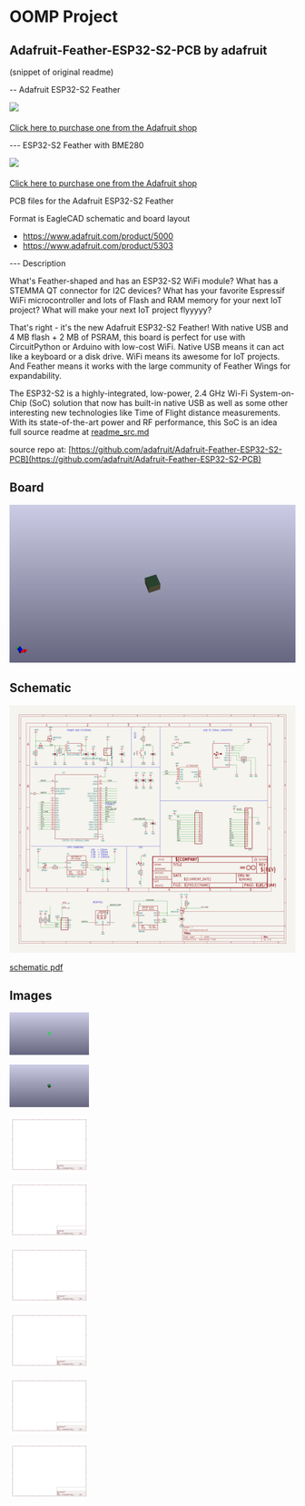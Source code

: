 # OOMP Project  
## Adafruit-Feather-ESP32-S2-PCB  by adafruit  
  
(snippet of original readme)  
  
-- Adafruit ESP32-S2 Feather  
  
<a href="http://www.adafruit.com/products/5000"><img src="assets/5000.jpg?raw=true" width="500px"><br/>  
Click here to purchase one from the Adafruit shop</a>  
  
--- ESP32-S2 Feather with BME280  
  
<a href="http://www.adafruit.com/products/5303"><img src="assets/5303.jpg?raw=true" width="500px"><br/>  
Click here to purchase one from the Adafruit shop</a>  
  
PCB files for the Adafruit ESP32-S2 Feather   
  
Format is EagleCAD schematic and board layout  
* https://www.adafruit.com/product/5000  
* https://www.adafruit.com/product/5303  
  
--- Description  
  
What's Feather-shaped and has an ESP32-S2 WiFi module? What has a STEMMA QT connector for I2C devices? What has your favorite Espressif WiFi microcontroller and lots of Flash and RAM memory for your next IoT project? What will make your next IoT project flyyyyy?  
  
That's right - it's the new Adafruit ESP32-S2 Feather! With native USB and 4 MB flash + 2 MB of PSRAM, this board is perfect for use with CircuitPython or Arduino with low-cost WiFi. Native USB means it can act like a keyboard or a disk drive. WiFi means its awesome for IoT projects. And Feather means it works with the large community of Feather Wings for expandability.  
  
The ESP32-S2 is a highly-integrated, low-power, 2.4 GHz Wi-Fi System-on-Chip (SoC) solution that now has built-in native USB as well as some other interesting new technologies like Time of Flight distance measurements. With its state-of-the-art power and RF performance, this SoC is an idea  
  full source readme at [readme_src.md](readme_src.md)  
  
source repo at: [https://github.com/adafruit/Adafruit-Feather-ESP32-S2-PCB](https://github.com/adafruit/Adafruit-Feather-ESP32-S2-PCB)  
## Board  
  
[![working_3d.png](working_3d_600.png)](working_3d.png)  
## Schematic  
  
[![working_schematic.png](working_schematic_600.png)](working_schematic.png)  
  
[schematic pdf](working_schematic.pdf)  
## Images  
  
[![working_3D_bottom.png](working_3D_bottom_140.png)](working_3D_bottom.png)  
  
[![working_3D_top.png](working_3D_top_140.png)](working_3D_top.png)  
  
[![working_assembly_page_01.png](working_assembly_page_01_140.png)](working_assembly_page_01.png)  
  
[![working_assembly_page_02.png](working_assembly_page_02_140.png)](working_assembly_page_02.png)  
  
[![working_assembly_page_03.png](working_assembly_page_03_140.png)](working_assembly_page_03.png)  
  
[![working_assembly_page_04.png](working_assembly_page_04_140.png)](working_assembly_page_04.png)  
  
[![working_assembly_page_05.png](working_assembly_page_05_140.png)](working_assembly_page_05.png)  
  
[![working_assembly_page_06.png](working_assembly_page_06_140.png)](working_assembly_page_06.png)  
